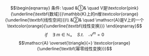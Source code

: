$$\begin{eqnarray}
条件: \quad
&①& \quad V是\textcolor{pink}{\underline{\textbf{数域}}}\mathbb{K}上的n维\textcolor{orange}{\underline{\textbf{线性空间}}}\\
&②& \quad \mathscr{A}是V上的一个\textcolor{orange}{\underline{\textbf{线性变换}}}
\end{eqnarray}$$
$$if \quad \exists \ m \in \mathbb{N}_{+} \quad S.t. \quad \mathscr{A}^{m}=0$$
$$\mathscr{A} \overset{\triangle}{=} \textcolor{orange}{\underline{\textbf{幂零线性变换}}}$$

